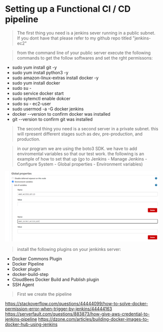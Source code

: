 # Setting up a Functional CI / CD pipeline 

> The first thing you need is a jenkins sever running in a public subnet. If you dont have that please refer to my github repo titled "jenkins-ec2" 

> from the command line of your public server execute the following commands to get the follow softwares and set the rght permissons:

* sudo yum install git -y
* sudo yum install python3 -y
* sudo amazon-linux-extras install docker -y 
* sudo yum install docker
* sudo su -
* sudo service docker start
* sudo sytemctl enable dokcer
* sudo su - ec2-user
* sudo usermod -a -G docker jenkins
* docker --version to confirm docker was installed
* git --version to confirm git was installed


> The second thing you need is a second server in a private subnet. this will rpresent different stages such as dev, pre-production, and production. 


> in our program we are using the boto3 SDK. we have to add enviromental variables so that our test work. the following is an example of how to set that up (go to Jenkins - Manage Jenkins - Configure System - Global properties - Environment variables)

<img src = "imgs/env.png">


> install the following plugins on your jenkinks server:
* Docker Commons Plugin
* Docker Pipeline
* Docker plugin
* docker-build-step
* CloudBees Docker Build and Publish plugin
* SSH Agent


> First we create the pipeline











https://stackoverflow.com/questions/44444099/how-to-solve-docker-permission-error-when-trigger-by-jenkins/44444163
https://serverfault.com/questions/883873/how-give-aws-credential-to-jenkins-pipeline
https://dzone.com/articles/building-docker-images-to-docker-hub-using-jenkins   
